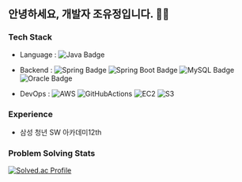 ## 안녕하세요, 개발자 조유정입니다. 👋🏻 

### Tech Stack

- Language : 
![Java Badge](https://img.shields.io/badge/Java-007396?style=flat&logo=OpenJDK&logoColor=white")

- Backend : 
![Spring Badge](https://img.shields.io/badge/Spring-6DB33F?style=flat-square&logo=Spring&logoColor=white)
![Spring Boot Badge](https://img.shields.io/badge/springboot-6DB33F?style=flat-square&logo=springboot&logoColor=white)
![MySQL Badge](https://img.shields.io/badge/MySQL-4479A1?style=flat-square&logo=MySQL&logoColor=white)
![Oracle Badge](https://img.shields.io/badge/ORACLE-F80000?style=flat-square&logo=oracle&logoColor=white)

- DevOps :
![AWS](https://img.shields.io/badge/AWS-%2320232a.svg?style=flat-square)
![GitHubActions](https://camo.githubusercontent.com/e5d38b48cf4fe71ce9a5ecc82b89d912c8e11e489367f32a156873e81e7aebc2/68747470733a2f2f696d672e736869656c64732e696f2f62616467652f676974687562616374696f6e732d3242384346463f7374796c653d666c61742d737175617265266c6f676f3d676974687562616374696f6e73266c6f676f436f6c6f723d7768697465)
![EC2](https://img.shields.io/badge/Amazon%20EC2-FF9900?style=flat-square&logo=Amazon%20EC2&logoColor=white)
![S3](https://img.shields.io/badge/Amazon%20S3-569A31?style=flat-square&logo=Amazon%20S3&logoColor=white)


### Experience

- 삼성 청년 SW 아카데미12th

### Problem Solving Stats

[![Solved.ac Profile](http://mazassumnida.wtf/api/v2/generate_badge?boj=hiyoojeong)](https://solved.ac/hiyoojeong/)
